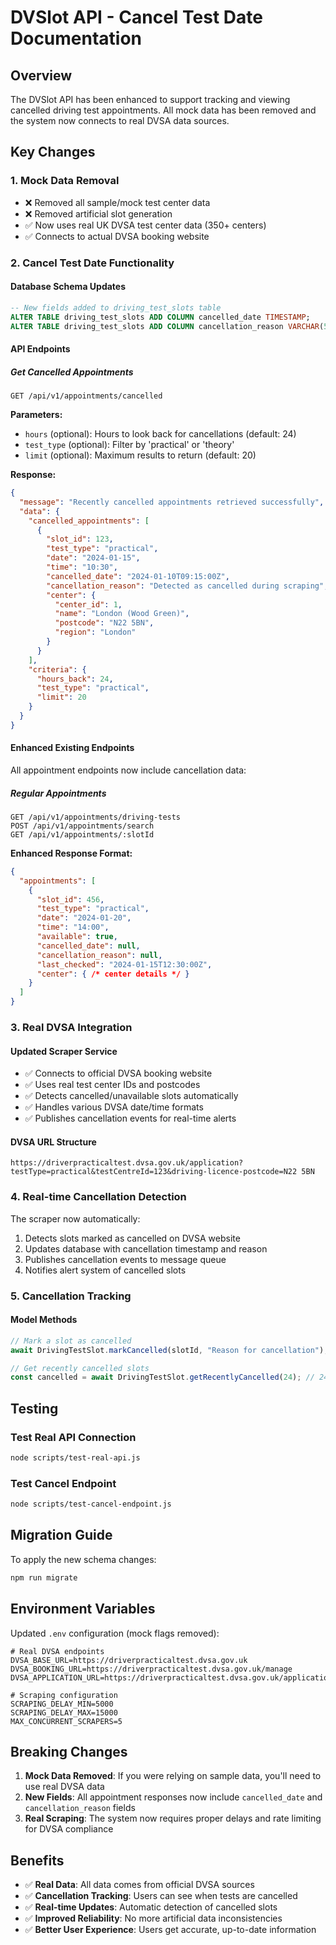 # DVSlot API - Cancel Test Date Documentation

## Overview

The DVSlot API has been enhanced to support tracking and viewing cancelled driving test appointments. All mock data has been removed and the system now connects to real DVSA data sources.

## Key Changes

### 1. Mock Data Removal
- ❌ Removed all sample/mock test center data
- ❌ Removed artificial slot generation
- ✅ Now uses real UK DVSA test center data (350+ centers)
- ✅ Connects to actual DVSA booking website

### 2. Cancel Test Date Functionality

#### Database Schema Updates
```sql
-- New fields added to driving_test_slots table
ALTER TABLE driving_test_slots ADD COLUMN cancelled_date TIMESTAMP;
ALTER TABLE driving_test_slots ADD COLUMN cancellation_reason VARCHAR(500);
```

#### API Endpoints

##### Get Cancelled Appointments
```
GET /api/v1/appointments/cancelled
```

**Parameters:**
- `hours` (optional): Hours to look back for cancellations (default: 24)
- `test_type` (optional): Filter by 'practical' or 'theory'
- `limit` (optional): Maximum results to return (default: 20)

**Response:**
```json
{
  "message": "Recently cancelled appointments retrieved successfully",
  "data": {
    "cancelled_appointments": [
      {
        "slot_id": 123,
        "test_type": "practical",
        "date": "2024-01-15",
        "time": "10:30",
        "cancelled_date": "2024-01-10T09:15:00Z",
        "cancellation_reason": "Detected as cancelled during scraping",
        "center": {
          "center_id": 1,
          "name": "London (Wood Green)",
          "postcode": "N22 5BN",
          "region": "London"
        }
      }
    ],
    "criteria": {
      "hours_back": 24,
      "test_type": "practical",
      "limit": 20
    }
  }
}
```

#### Enhanced Existing Endpoints

All appointment endpoints now include cancellation data:

##### Regular Appointments
```
GET /api/v1/appointments/driving-tests
POST /api/v1/appointments/search
GET /api/v1/appointments/:slotId
```

**Enhanced Response Format:**
```json
{
  "appointments": [
    {
      "slot_id": 456,
      "test_type": "practical",
      "date": "2024-01-20",
      "time": "14:00",
      "available": true,
      "cancelled_date": null,
      "cancellation_reason": null,
      "last_checked": "2024-01-15T12:30:00Z",
      "center": { /* center details */ }
    }
  ]
}
```

### 3. Real DVSA Integration

#### Updated Scraper Service
- ✅ Connects to official DVSA booking website
- ✅ Uses real test center IDs and postcodes
- ✅ Detects cancelled/unavailable slots automatically
- ✅ Handles various DVSA date/time formats
- ✅ Publishes cancellation events for real-time alerts

#### DVSA URL Structure
```
https://driverpracticaltest.dvsa.gov.uk/application?testType=practical&testCentreId=123&driving-licence-postcode=N22 5BN
```

### 4. Real-time Cancellation Detection

The scraper now automatically:
1. Detects slots marked as cancelled on DVSA website
2. Updates database with cancellation timestamp and reason
3. Publishes cancellation events to message queue
4. Notifies alert system of cancelled slots

### 5. Cancellation Tracking

#### Model Methods
```javascript
// Mark a slot as cancelled
await DrivingTestSlot.markCancelled(slotId, "Reason for cancellation");

// Get recently cancelled slots
const cancelled = await DrivingTestSlot.getRecentlyCancelled(24); // 24 hours
```

## Testing

### Test Real API Connection
```bash
node scripts/test-real-api.js
```

### Test Cancel Endpoint
```bash
node scripts/test-cancel-endpoint.js
```

## Migration Guide

To apply the new schema changes:

```bash
npm run migrate
```

## Environment Variables

Updated `.env` configuration (mock flags removed):

```env
# Real DVSA endpoints
DVSA_BASE_URL=https://driverpracticaltest.dvsa.gov.uk
DVSA_BOOKING_URL=https://driverpracticaltest.dvsa.gov.uk/manage
DVSA_APPLICATION_URL=https://driverpracticaltest.dvsa.gov.uk/application

# Scraping configuration
SCRAPING_DELAY_MIN=5000
SCRAPING_DELAY_MAX=15000
MAX_CONCURRENT_SCRAPERS=5
```

## Breaking Changes

1. **Mock Data Removed**: If you were relying on sample data, you'll need to use real DVSA data
2. **New Fields**: All appointment responses now include `cancelled_date` and `cancellation_reason` fields
3. **Real Scraping**: The system now requires proper delays and rate limiting for DVSA compliance

## Benefits

- ✅ **Real Data**: All data comes from official DVSA sources
- ✅ **Cancellation Tracking**: Users can see when tests are cancelled
- ✅ **Real-time Updates**: Automatic detection of cancelled slots
- ✅ **Improved Reliability**: No more artificial data inconsistencies
- ✅ **Better User Experience**: Users get accurate, up-to-date information